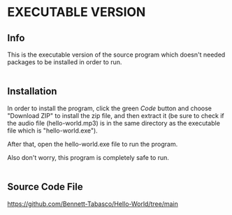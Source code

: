 # EXECUTABLE VERSION

## Info
This is the executable version of the source program which doesn't needed packages to be installed in order to run.
<br><br>

## Installation

In order to install the program, click the green *Code* button and choose "Download ZIP" to install the zip file, and then extract it (be sure to check if the audio file (hello-world.mp3) is in the same directory as the executable file which is "hello-world.exe").

After that, open the hello-world.exe file to run the program.

Also don't worry, this program is completely safe to run.
<br><br>

## Source Code File
https://github.com/Bennett-Tabasco/Hello-World/tree/main
